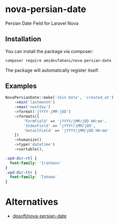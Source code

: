 # nova-persian-date
Persian Date Field for Laravel Nova

## Installation

You can install the package via composer:

```bash
composer require amidesfahani/nova-persian-date
```
The package will automatically register itself.

## Examples
```php
NovaPersianDate::make('Join Date', 'created_at')
    ->min('lastmonth')
    ->max('nextday')
    ->format('jYYYY-jMM-jDD')
    ->formats([
        'FormField' => 'jYYYY/jMM/jDD HH:mm',
        'IndexField' => 'jYYYY/jMM/jDD',
        'DetailField' => 'jYYYY/jMM/jDD HH:mm'
    ])
    ->humanize()
    ->type('datetime')
    ->sortable(),
```

```css
.vpd-dir-rtl {
  font-family: 'IranSans'
}
.vpd-dir-ltr {
  font-family: 'Tahoma'
}
```

# Alternatives

* [dpsoft/nova-persian-date](https://github.com/dpsoft-official/nova-persian-date)
